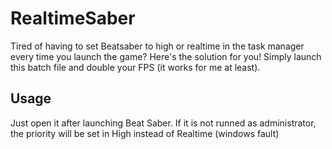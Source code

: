 # RealtimeSaber

Tired of having to set Beatsaber to high or realtime in the task manager every time you launch the game? Here's the solution for you! Simply launch this batch file and double your FPS (it works for me at least).


## Usage
Just open it after launching Beat Saber. If it is not runned as administrator, the priority will be set in High instead of Realtime (windows fault)

